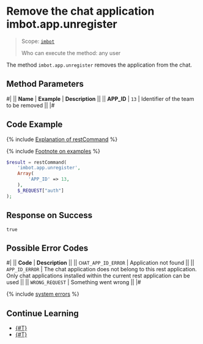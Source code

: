 # Remove the chat application imbot.app.unregister

> Scope: [`imbot`](../../../scopes/permissions.md)
>
> Who can execute the method: any user

The method `imbot.app.unregister` removes the application from the chat.

## Method Parameters

#|
|| **Name** | **Example** | **Description** ||
|| **APP_ID** | `13` | Identifier of the team to be removed ||
|#

## Code Example

{% include [Explanation of restCommand](../../_includes/rest-command.md) %}

{% include [Footnote on examples](../../../../_includes/examples.md) %}

```php
$result = restCommand(
    'imbot.app.unregister',
    Array(
        'APP_ID' => 13,
    ),
    $_REQUEST["auth"]
);
```

## Response on Success

`true`

## Possible Error Codes

#|
|| **Code** | **Description** ||
|| `CHAT_APP_ID_ERROR` | Application not found ||
|| `APP_ID_ERROR` | The chat application does not belong to this rest application. Only chat applications installed within the current rest application can be used ||
|| `WRONG_REQUEST` | Something went wrong ||
|#

{% include [system errors](../../../../_includes/system-errors.md) %}

## Continue Learning

- [{#T}](./imbot-app-register.md)
- [{#T}](./imbot-app-update.md)